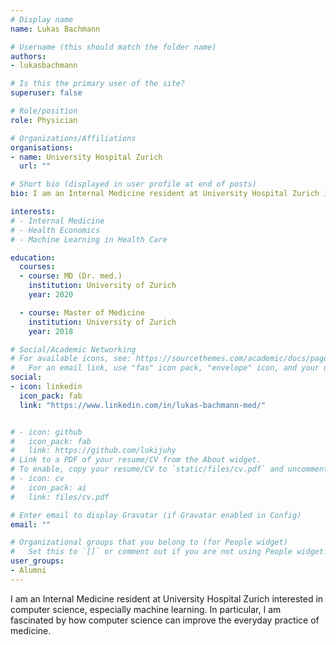 ```yaml
---
# Display name
name: Lukas Bachmann

# Username (this should match the folder name)
authors:
- lukasbachmann

# Is this the primary user of the site?
superuser: false

# Role/position
role: Physician

# Organizations/Affiliations
organisations:
- name: University Hospital Zurich
  url: ""

# Short bio (displayed in user profile at end of posts)
bio: I am an Internal Medicine resident at University Hospital Zurich interested in computer science, especially machine learning. In particular, I am fascinated by how computer science can improve the everyday practice of medicine.

interests:
# - Internal Medicine
# - Health Economics
# - Machine Learning in Health Care

education:
  courses:
  - course: MD (Dr. med.)
    institution: University of Zurich
    year: 2020

  - course: Master of Medicine
    institution: University of Zurich
    year: 2018

# Social/Academic Networking
# For available icons, see: https://sourcethemes.com/academic/docs/page-builder/#icons
#   For an email link, use "fas" icon pack, "envelope" icon, and your uzh email up to before the '@'.
social:
- icon: linkedin
  icon_pack: fab
  link: "https://www.linkedin.com/in/lukas-bachmann-med/"


# - icon: github
#   icon_pack: fab
#   link: https://github.com/lokijuhy
# Link to a PDF of your resume/CV from the About widget.
# To enable, copy your resume/CV to `static/files/cv.pdf` and uncomment the lines below.
# - icon: cv
#   icon_pack: ai
#   link: files/cv.pdf

# Enter email to display Gravatar (if Gravatar enabled in Config)
email: ""

# Organizational groups that you belong to (for People widget)
#   Set this to `[]` or comment out if you are not using People widget.
user_groups:
- Alumni
---
```


I am an Internal Medicine resident at University Hospital Zurich interested in computer science, especially machine learning. In particular, I am fascinated by how computer science can improve the everyday practice of medicine.
